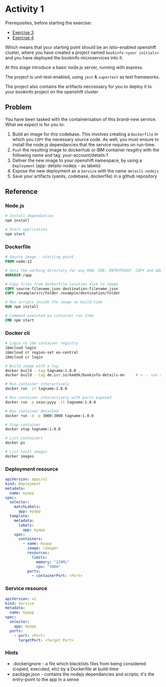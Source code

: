# Activity 1

Prerequisites, before starting the exercise:

- [Exercise 3](https://github.com/ibm-garage-cph/istio-roks-101/tree/master/workshop/exercise-3)
- [Exercise 4](https://github.com/ibm-garage-cph/istio-roks-101/tree/master/workshop/exercise-4)

Which means that your starting point should be an istio-enabled openshift cluster, where you have created a project named `bookinfo-<your initials>` and you have deployed the bookinfo microservices into it.

At this stage introduce a basic node.js server, running with express.

The project is unit-test-enabled, using `jest` & `supertest` as test frameworks.

The project also contains the artifacts neccessary for you to deploy it to your bookinfo project on the openshift cluster

## Problem

You have been tasked with the containerisation of this brand-new service. What we expect is for you to:

1. Build an image for this codebase. This involves creating a `Dockerfile` in which you `COPY` the necessary source code. As well, you must ensure to install the node.js dependancies that the service requires on run-time.
2. `Push` the resulting image to dockerhub or IBM container resgitry with the following name and tag: your-account/details:1
3. Deliver the new image to your openshift namespace, by using a `Deployment` (app: details-nodejs - as labels)
4. Expose the new deployment as a `Service` with the name `details-nodejs`
5. Save your artifacts (yamls, codebase, dockerfile) in a github repository

## Reference

### Node.js

```bash
# Install dependancies
npm install

# Start application
npm start
```

### Dockerfile

```Dockerfile
# Source image - starting point
FROM node:12

# Sets the working directory for any RUN, CMD, ENTRYPOINT, COPY and ADD command
WORKDIR /app

# Copy files from dockerfile location disk to image
COPY source-filename.json destination-filename.json
COPY /example/src/folder /example/destination/folder

# Run scripts inside the image on build-time
RUN npm install

# Command executed on container run time
CMD npm start
```

### Docker cli

```bash
# Login to ibm container registry
ibmcloud login
ibmcloud cr region-set eu-central
ibmcloud cr login

# Build image with a tag
docker build --tag tagname:1.0.0 .
docker build --tag de.icr.io/kmddk/bookinfo-details-mn     # <--- use a tag in this format. it will make things simpler

# Run container interactively
docker run -it tagname:1.0.0

# Run container interactively with ports exposed
docker run -p xxxx:yyyy -it tagname:1.0.0

# Run container detached
docker run -d -p 3000:3000 tagname:1.0.0

# Stop container
docker stop tagname:1.0.0

# List containers
docker ps

# List local images
docker images
```

### Deployment resource

```yaml
apiVersion: apps/v1
kind: Deployment
metadata:
  name: myapp
spec:
  selector:
    matchLabels:
      app: myapp
  template:
    metadata:
      labels:
        app: myapp
    spec:
      containers:
        - name: myapp
          image: <Image>
          resources:
            limits:
              memory: "128Mi"
              cpu: "500m"
          ports:
            - containerPort: <Port>
```

### Service resource

```yaml
apiVersion: v1
kind: Service
metadata:
  name: myapp
spec:
  selector:
    app: myapp
  ports:
    - port: <Port>
      targetPort: <Target Port>
```

### Hints

- .dockerignore - a file which blacklists files from being considered (copied, executed, etc) by a Dockerfile at build-time
- package.json - contains the nodejs dependancies and scripts; it's the entry-point to the app in a sense
